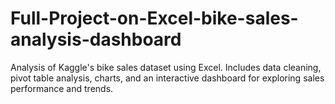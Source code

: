 # Full-Project-on-Excel-bike-sales-analysis-dashboard
Analysis of Kaggle's bike sales dataset using Excel. Includes data cleaning, pivot table analysis, charts, and an interactive dashboard for exploring sales performance and trends.
